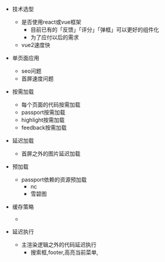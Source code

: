 * 技术选型

    * 是否使用react或vue框架
        * 目前已有的「反馈」「评分」「弹框」可以更好的组件化
        * 为了应付以后的需求
    * vue2速度快
    
* 单页面应用
 
    * seo问题
    * 首屏速度问题

* 按需加载
    
    * 每个页面的代码按需加载
    * passport按需加载
    * highlight按需加载
    * feedback按需加载

* 延迟加载
    
   * 首屏之外的图片延迟加载
   
* 预加载
   
   * passport依赖的资源预加载
        * nc
        * 雪碧图
    
* 缓存策略

    * 


    
* 延迟执行

    * 主渲染逻辑之外的代码延迟执行
        * 搜索框,footer,高亮当前菜单, 
        

